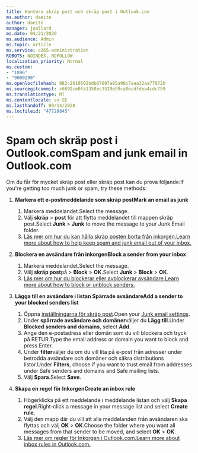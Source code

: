 ```yaml
---
title: Hantera skräp post och skräp post i Outlook.com
ms.author: daeite
author: daeite
manager: joallard
ms.date: 04/21/2020
ms.audience: Admin
ms.topic: article
ms.service: o365-administration
ROBOTS: NOINDEX, NOFOLLOW
localization_priority: Normal
ms.custom:
- "1896"
- "9000290"
ms.openlocfilehash: 882c2610502bdb67607a85a98c7aaa32aa77072b
ms.sourcegitcommit: c6692ce0fa1358ec3529e59ca0ecdfdea4cdc759
ms.translationtype: MT
ms.contentlocale: sv-SE
ms.lasthandoff: 09/14/2020
ms.locfileid: "47728845"
---
```

# <a name="spam-and-junk-email-in-outlookcom"></a><span data-ttu-id="c2de2-102">Spam och skräp post i Outlook.com</span><span class="sxs-lookup"><span data-stu-id="c2de2-102">Spam and junk email in Outlook.com</span></span>

<span data-ttu-id="c2de2-103">Om du får för mycket skräp post eller skräp post kan du prova följande:</span><span class="sxs-lookup"><span data-stu-id="c2de2-103">If you're getting too much junk or spam, try these methods:</span></span>

1. <span data-ttu-id="c2de2-104">**Markera ett e-postmeddelande som skräp post**</span><span class="sxs-lookup"><span data-stu-id="c2de2-104">**Mark an email as junk**</span></span>
    1. <span data-ttu-id="c2de2-105">Markera meddelandet.</span><span class="sxs-lookup"><span data-stu-id="c2de2-105">Select the message.</span></span>
    1. <span data-ttu-id="c2de2-106">Välj **skräp**  >  **post** för att flytta meddelandet till mappen skräp post.</span><span class="sxs-lookup"><span data-stu-id="c2de2-106">Select **Junk** > **Junk** to move the message to your Junk Email folder.</span></span>
    1. [<span data-ttu-id="c2de2-107">Läs mer om hur du kan hålla skräp posten borta från inkorgen.</span><span class="sxs-lookup"><span data-stu-id="c2de2-107">Learn more about how to help keep spam and junk email out of your inbox.</span></span>](https://support.office.com/article/a3ece97b-82f8-4a5e-9ac3-e92fa6427ae4?wt.mc_id=Office_Outlook_com_Alchemy)

1. <span data-ttu-id="c2de2-108">**Blockera en avsändare från inkorgen**</span><span class="sxs-lookup"><span data-stu-id="c2de2-108">**Block a sender from your inbox**</span></span>
    1. <span data-ttu-id="c2de2-109">Markera meddelandet.</span><span class="sxs-lookup"><span data-stu-id="c2de2-109">Select the message.</span></span>
    1. <span data-ttu-id="c2de2-110">Välj **skräp post**på  >  **Block**  >  **OK**.</span><span class="sxs-lookup"><span data-stu-id="c2de2-110">Select **Junk** > **Block** > **OK**.</span></span>
    1. [<span data-ttu-id="c2de2-111">Läs mer om hur du blockerar eller avblockerar avsändare.</span><span class="sxs-lookup"><span data-stu-id="c2de2-111">Learn more about how to block or unblock senders.</span></span>](https://support.office.com/article/afba1c94-77bb-4f50-8b85-057cf52f4d5e?wt.mc_id=Office_Outlook_com_Alchemy)

1. <span data-ttu-id="c2de2-112">**Lägga till en avsändare i listan Spärrade avsändare**</span><span class="sxs-lookup"><span data-stu-id="c2de2-112">**Add a sender to your blocked senders list**</span></span>
    1. <span data-ttu-id="c2de2-113">Öppna [inställningarna för skräp post](https://outlook.live.com/mail/options/mail/junkEmail/blockedSendersAndDomainsV2).</span><span class="sxs-lookup"><span data-stu-id="c2de2-113">Open your [Junk email settings](https://outlook.live.com/mail/options/mail/junkEmail/blockedSendersAndDomainsV2).</span></span>
    1. <span data-ttu-id="c2de2-114">Under **spärrade avsändare och domäner**väljer du **Lägg till**.</span><span class="sxs-lookup"><span data-stu-id="c2de2-114">Under **Blocked senders and domains**, select **Add**.</span></span>
    1. <span data-ttu-id="c2de2-115">Ange den e-postadress eller domän som du vill blockera och tryck på RETUR.</span><span class="sxs-lookup"><span data-stu-id="c2de2-115">Type the email address or domain you want to block and press Enter.</span></span>
    1. <span data-ttu-id="c2de2-116">Under **filter**väljer du om du vill lita på e-post från adresser under betrodda avsändare och domäner och säkra distributions listor.</span><span class="sxs-lookup"><span data-stu-id="c2de2-116">Under **Filters**, choose if you want to trust email from addresses under Safe senders and domains and Safe mailing lists.</span></span>
    1. <span data-ttu-id="c2de2-117">Välj **Spara**.</span><span class="sxs-lookup"><span data-stu-id="c2de2-117">Select **Save**.</span></span>

1. <span data-ttu-id="c2de2-118">**Skapa en regel för Inkorgen**</span><span class="sxs-lookup"><span data-stu-id="c2de2-118">**Create an inbox rule**</span></span>
    1. <span data-ttu-id="c2de2-119">Högerklicka på ett meddelande i meddelande listan och välj **Skapa regel**.</span><span class="sxs-lookup"><span data-stu-id="c2de2-119">Right-click a message in your message list and select **Create rule**.</span></span>
    1. <span data-ttu-id="c2de2-120">Välj den mapp där du vill att alla meddelanden från avsändaren ska flyttas och välj **OK**  >  **OK**.</span><span class="sxs-lookup"><span data-stu-id="c2de2-120">Choose the folder where you want all messages from that sender to be moved, and select **OK** > **OK**.</span></span>
    1. [<span data-ttu-id="c2de2-121">Läs mer om regler för Inkorgen i Outlook.com.</span><span class="sxs-lookup"><span data-stu-id="c2de2-121">Learn more about inbox rules in Outlook.com.</span></span>](https://support.office.com/article/4b094371-a5d7-49bd-8b1b-4e4896a7cc5d?wt.mc_id=Office_Outlook_com_Alchemy)